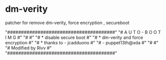 # dm-verity
patcher for remove dm-verity, force encryption , secureboot


"#######################################"
"#       A U T O - B O O T I M G       #"
"#                                     #"
"#  * disable secure boot              #"
"#  * dm-verity and force encryption   #"
"#  * thanks to - jcadduono            #"
"#              - puppet13th@xda       #"
"#                                     #"
"#          Modified by Rivv           #"
"#######################################"